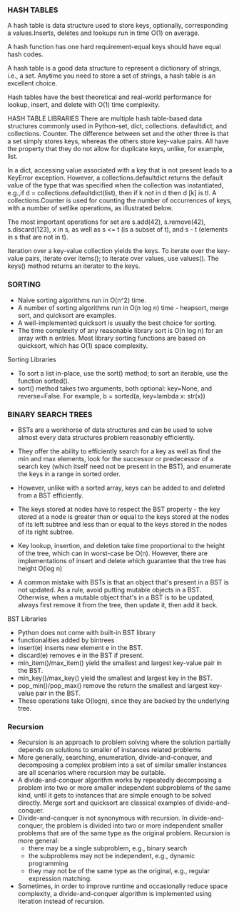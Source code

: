 ### HASH TABLES

A hash table is data structure used to store keys, optionally, corresponding a values.Inserts,
deletes and lookups run in time O(1) on average.

A hash function has one hard requirement-equal keys should have equal hash codes.

A hash table is a good data structure to represent a dictionary of strings, i.e., a set.
Anytime you need to store a set of strings, a hash table is an excellent choice.

Hash tables have the best theoretical and real-world performance for lookup, insert, and delete with O(1) time complexity. 

HASH TABLE LIBRARIES
There are multiple hash table-based data structures commonly used in Python-set, dict,
collections. defaultdict, and collections. Counter. The difference between set and the other
three is that a set simply stores keys, whereas the others store key-value pairs. All have the
property that they do not allow for duplicate keys, unlike, for example, list.

In a dict, accessing value associated with a key that is not present leads to a KeyError exception.
However, a collections.defaultdict returns the default value of the type that was specified when
the collection was instantiated, e.g.,if d = collections.defaultdict(list), then if k not in d
then d [k] is tl. A collections.Counter is used for counting the number of occurrences of keys,
with a number of setlike operations, as illustrated below.

The most important operations for set are s.add(42), s.remove(42), s.discard(123), x in s,
as well as s <= t (is a subset of t), and s - t (elements in s that are not in t).

Iteration over a key-value collection yields the keys. To iterate over the key-value
pairs, iterate over items(); to iterate over values, use values(). The keys() method returns an
iterator to the keys.



### SORTING
- Naive sorting algorithms run in O(n^2) time.
- A number of sorting algorithms run in O(n log n) time - heapsort, merge sort, and quicksort are examples.
- A well-implemented quicksort is usually the best choice for sorting.
- The time complexity of any reasonable library sort is O(n log n) for an array with n entries. Most
library sorting functions are based on quicksort, which has O(1) space complexity.

Sorting Libraries
- To sort a list in-place, use the sort() method; to sort an iterable, use the function sorted().
- sort() method takes two arguments, both optional: key=None, and reverse=False.
For example, b = sorted(a, key=lambda x: str(x))


### BINARY SEARCH TREES
- BSTs are a workhorse of data structures and can be used to solve almost every data structures problem reasonably efficiently. 
- They offer the ability to efficiently search for a key as well as find the min and max elements, look for the successor or predecessor of a search key (which itself need
not be present in the BST), and enumerate the keys in a range in sorted order.
- However, unlike with a sorted array, keys can be added to and deleted from a BST efficiently.

- The keys stored at nodes have to respect the BST property - the key stored at a node is greater than or equal to the keys stored at the nodes of its left subtree and less than or equal to the keys stored in the nodes of its right subtree.

- Key lookup, insertion, and deletion take time proportional to the height of the tree, which can in worst-case be O(n). However, there are implementations of insert and delete which guarantee that the tree has height O(log n)

- A common mistake with BSTs is that an object that's present in a BST is not updated. As a rule,
avoid putting mutable objects in a BST. Otherwise, when a mutable object that's in a BST is to be
updated, always first remove it from the tree, then update it, then add it back.

BST Libraries
- Python does not come with built-in BST library
- functionalities added by bintrees
- insert(e) inserts new element e in the BST.
- discard(e) removes e in the BST if present.
- min_item()/max_item() yield the smallest and largest key-value pair in the BST.
- min_key()/max_key() yield the smallest and largest key in the BST.
- pop_min()/pop_max() remove the return the smallest and largest key-value pair in the BST.
- These operations take O(logn), since they are backed by the underlying tree.

### Recursion
- Recursion is an approach to problem solving where the solution partially depends on solutions to smaller of instances related problems
- More generally, searching, enumeration, divide-and-conquer, and decomposing a complex problem into a set of similar smaller instances are all scenarios where recursion may be suitable.
- A divide-and-conquer algorithm works by repeatedly decomposing a problem into two or more smaller independent subproblems of the same kind, until it gets to instances that are simple enough to be solved directly. Merge sort and quicksort are classical examples of divide-and-conquer.
- Divide-and-conquer is not synonymous with recursion. In divide-and-conquer, the problem is divided into two or more independent smaller problems that are of the same type as the original problem. Recursion is more general:
  - there may be a single subproblem, e.g., binary search
  - the subproblems may not be independent, e.g., dynamic programming
  - they may not be of the same type as the original, e.g., regular expression matching.
- Sometimes, in order to improve runtime and occasionally reduce space complexity, a divide-and-conquer algorithm is implemented using iteration instead of recursion.




